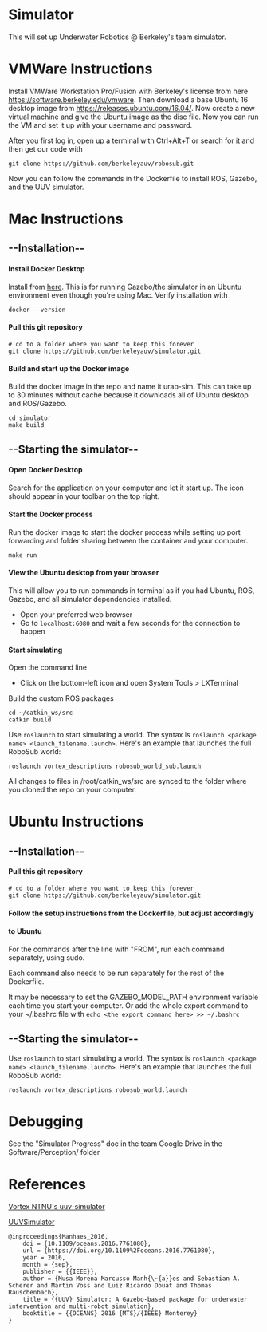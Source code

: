 # Simulator

This will set up Underwater Robotics @ Berkeley's team simulator.

# VMWare Instructions

Install VMWare Workstation Pro/Fusion with Berkeley's license from here https://software.berkeley.edu/vmware. Then download a base Ubuntu 16 desktop image from https://releases.ubuntu.com/16.04/. Now create a new virtual machine and give the Ubuntu image as the disc file. Now you can run the VM and set it up with your username and password.

After you first log in, open up a terminal with Ctrl+Alt+T or search for it and then get our code with

    git clone https://github.com/berkeleyauv/robosub.git

Now you can follow the commands in the Dockerfile to install ROS, Gazebo, and the UUV simulator.

# Mac Instructions

## --Installation--

#### Install Docker Desktop
Install from [here](https://docs.docker.com/docker-for-mac/install/). This is for running Gazebo/the simulator in an Ubuntu environment even though you're using Mac. Verify installation with
```
docker --version
```

#### Pull this git repository
```
# cd to a folder where you want to keep this forever
git clone https://github.com/berkeleyauv/simulator.git
```

#### Build and start up the Docker image
Build the docker image in the repo and name it urab-sim. This can take up to 30 minutes without cache because it downloads all of Ubuntu desktop and ROS/Gazebo.
```
cd simulator
make build
```

## --Starting the simulator--

#### Open Docker Desktop
Search for the application on your computer and let it start up. The icon should appear in your toolbar on the top right.

#### Start the Docker process
Run the docker image to start the docker process while setting up port forwarding and folder sharing between the container and your computer.
```
make run
```

#### View the Ubuntu desktop from your browser
This will allow you to run commands in terminal as if you had Ubuntu, ROS, Gazebo, and all simulator dependencies installed.

* Open your preferred web browser
* Go to `localhost:6080` and wait a few seconds for the connection to happen

#### Start simulating
Open the command line

* Click on the bottom-left icon and open System Tools > LXTerminal

Build the custom ROS packages

```
cd ~/catkin_ws/src
catkin build
```

Use `roslaunch` to start simulating a world. The syntax is `roslaunch <package name> <launch_filename.launch>`. Here's an example that launches the full RoboSub world:

```
roslaunch vortex_descriptions robosub_world_sub.launch
```

All changes to files in /root/catkin_ws/src are synced to the folder where you cloned the repo on your computer. 

# Ubuntu Instructions

## --Installation--

#### Pull this git repository
```
# cd to a folder where you want to keep this forever
git clone https://github.com/berkeleyauv/simulator.git
```

#### Follow the setup instructions from the Dockerfile, but adjust accordingly
#### to Ubuntu
For the commands after the line with "FROM", run each command separately, using sudo.

Each command also needs to be run separately for the rest of the Dockerfile.

It may be necessary to set the GAZEBO_MODEL_PATH environment variable each time
you start your computer. Or add the whole export command to your \~/.bashrc file with `echo <the export command here> >> ~/.bashrc`


## --Starting the simulator--

Use `roslaunch` to start simulating a world. The syntax is `roslaunch <package name> <launch_filename.launch>`. Here's an example that launches the full RoboSub world:

```
roslaunch vortex_descriptions robosub_world.launch
```

# Debugging
See the "Simulator Progress" doc in the team Google Drive in the Software/Perception/ folder

# References
[Vortex NTNU's uuv-simulator](https://github.com/vortexntnu/uuv-simulator)

[UUVSimulator](https://uuvsimulator.github.io/)
```
@inproceedings{Manhaes_2016,
    doi = {10.1109/oceans.2016.7761080},
    url = {https://doi.org/10.1109%2Foceans.2016.7761080},
    year = 2016,
    month = {sep},
    publisher = {{IEEE}},
    author = {Musa Morena Marcusso Manh{\~{a}}es and Sebastian A. Scherer and Martin Voss and Luiz Ricardo Douat and Thomas Rauschenbach},
    title = {{UUV} Simulator: A Gazebo-based package for underwater intervention and multi-robot simulation},
    booktitle = {{OCEANS} 2016 {MTS}/{IEEE} Monterey}
}
```

